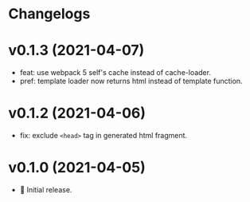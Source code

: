 # Changelogs

# v0.1.3 (2021-04-07)

- feat: use webpack 5 self's cache instead of cache-loader.
- pref: template loader now returns html instead of template function.

# v0.1.2 (2021-04-06)

- fix: exclude `<head>` tag in generated html fragment.

# v0.1.0 (2021-04-05)

- 🎉 Initial release.
